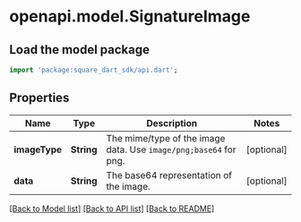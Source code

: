 # openapi.model.SignatureImage

## Load the model package
```dart
import 'package:square_dart_sdk/api.dart';
```

## Properties
Name | Type | Description | Notes
------------ | ------------- | ------------- | -------------
**imageType** | **String** | The mime/type of the image data. Use `image/png;base64` for png. | [optional] 
**data** | **String** | The base64 representation of the image. | [optional] 

[[Back to Model list]](../README.md#documentation-for-models) [[Back to API list]](../README.md#documentation-for-api-endpoints) [[Back to README]](../README.md)


